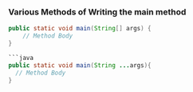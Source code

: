 ### Various Methods of Writing the main method

```java
public static void main(String[] args) {
    // Method Body
}

```java
public static void main(String ...args){
  // Method Body
}
```
```

